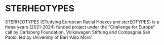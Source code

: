 # STERHEOTYPES
STERHEOTYPES (STudying European Racial Hoaxes and sterEOTYPES) is a three years (2021-2024) funded project under the “Challenge for Europe” call by Carlsberg Foundation, Volkswagen Stiftung and Compagnia San Paolo, led by University of Bari ‘Aldo Moro’.
